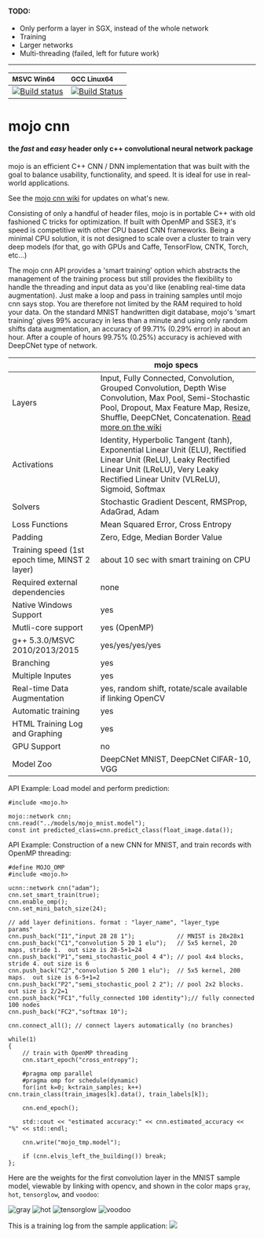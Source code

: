 #### TODO:
* Only perform a layer in SGX, instead of the whole network
* Training
* Larger networks
* Multi-threading (failed, left for future work)

-----
|<sub>MSVC Win64</sub>|<sub>GCC Linux64</sub>|
|:---|:---|
|[![Build status](https://ci.appveyor.com/api/projects/status/github/gnawice/mojo-cnn?svg=true)](https://ci.appveyor.com/api/projects/status/github/gnawice/mojo-cnn?svg=true)|[![Build Status](https://travis-ci.org/gnawice/mojo-cnn.svg?branch=master)](https://travis-ci.org/gnawice/mojo-cnn)|


# mojo cnn 
#### the *fast* and *easy* header only c++ convolutional neural network package 

mojo is an efficient C++ CNN / DNN implementation that was built with the goal to balance usability, functionality, and speed. It is ideal for use in real-world applications.  

See the [mojo cnn wiki](https://github.com/gnawice/mojo-cnn/wiki) for updates on what's new.

Consisting of only a handful of header files, mojo is in portable C++ with old fashioned C tricks for optimization. If built with OpenMP and SSE3, it's speed is competitive with other CPU based CNN frameworks. Being a minimal CPU solution, it is not designed to scale over a cluster to train very deep models (for that, go with GPUs and Caffe, TensorFlow, CNTK, Torch, etc…)

The mojo cnn API provides a 'smart training' option which abstracts the management of the training process but still provides the flexibility to handle the threading and input data as you'd like (enabling real-time data augmentation). Just make a loop and pass in training samples until mojo cnn says stop. You are therefore not limited by the RAM required to hold your data. On the standard MNIST handwritten digit database, mojo's 'smart training' gives 99% accuracy in less than a minute and using only random shifts data augmentation, an accuracy of 99.71% (0.29% error) in about an hour. After a couple of hours 99.75% (0.25%) accuracy is achieved with DeepCNet type of network.  


|                   | mojo specs  | 
| ---------------------------- |--- | 
| Layers | Input, Fully Connected, Convolution, Grouped Convolution, Depth Wise Convolution, Max Pool, Semi-Stochastic Pool, Dropout, Max Feature Map, Resize, Shuffle, DeepCNet, Concatenation. [Read more on the wiki](https://github.com/gnawice/mojo-cnn/wiki/Layers) |
| Activations | Identity, Hyperbolic Tangent (tanh), Exponential Linear Unit (ELU), Rectified Linear Unit (ReLU), Leaky Rectified Linear Unit (LReLU), Very Leaky Rectified Linear Unitv (VLReLU), Sigmoid, Softmax |
| Solvers | Stochastic Gradient Descent, RMSProp, AdaGrad, Adam |
| Loss Functions | Mean Squared Error, Cross Entropy |
| Padding | Zero, Edge, Median Border Value |
| Training speed (1st epoch time, MINST 2 layer) | about 10 sec with smart training on CPU | 
| Required external dependencies | none | 
| Native Windows Support | yes | 
| Mutli-core support | yes (OpenMP) | 
| g++ 5.3.0/MSVC 2010/2013/2015 | yes/yes/yes/yes | 
| Branching  | yes |
| Multiple Inputes | yes |
| Real-time Data Augmentation | yes, random shift, rotate/scale available if linking OpenCV | 
| Automatic training | yes | 
| HTML Training Log and Graphing | yes |
| GPU Support | no | 
| Model Zoo | DeepCNet MNIST, DeepCNet CIFAR-10, VGG | 

API Example:
Load model and perform prediction:
```
#include <mojo.h>

mojo::network cnn; 
cnn.read("../models/mojo_mnist.model");
const int predicted_class=cnn.predict_class(float_image.data());

```

API Example: Construction of a new CNN for MNIST, and train records with OpenMP threading:  
```
#define MOJO_OMP
#include <mojo.h>

ucnn::network cnn("adam");
cnn.set_smart_train(true);
cnn.enable_omp();
cnn.set_mini_batch_size(24);
	
// add layer definitions. format : "layer_name", "layer_type    params"
cnn.push_back("I1","input 28 28 1");            // MNIST is 28x28x1
cnn.push_back("C1","convolution 5 20 1 elu");   // 5x5 kernel, 20 maps, stride 1.  out size is 28-5+1=24
cnn.push_back("P1","semi_stochastic_pool 4 4"); // pool 4x4 blocks, stride 4. out size is 6
cnn.push_back("C2","convolution 5 200 1 elu");  // 5x5 kernel, 200 maps.  out size is 6-5+1=2
cnn.push_back("P2","semi_stochastic_pool 2 2"); // pool 2x2 blocks. out size is 2/2=1 
cnn.push_back("FC1","fully_connected 100 identity");// fully connected 100 nodes 
cnn.push_back("FC2","softmax 10"); 
 
cnn.connect_all(); // connect layers automatically (no branches)

while(1)
{
	// train with OpenMP threading
	cnn.start_epoch("cross_entropy");
	
	#pragma omp parallel
	#pragma omp for schedule(dynamic)
	for(int k=0; k<train_samples; k++) cnn.train_class(train_images[k].data(), train_labels[k]);
	
	cnn.end_epoch();
	
	std::cout << "estimated accuracy:" << cnn.estimated_accuracy << "%" << std::endl;
	
	cnn.write("mojo_tmp.model");
	
	if (cnn.elvis_left_the_building()) break;
};

```

Here are the weights for the first convolution layer in the MNIST sample model, viewable by linking with opencv, and shown in the color maps ```gray```, ```hot```, ```tensorglow```, and ```voodoo```:

  ![gray](https://github.com/gnawice/mojo-cnn/wiki/images/mnist_w0_gray.png)
  ![hot](https://github.com/gnawice/mojo-cnn/wiki/images/mnist_w0_hot.png)
  ![tensorglow](https://github.com/gnawice/mojo-cnn/wiki/images/mnist_w0_tensorglow.png)
  ![voodoo](https://github.com/gnawice/mojo-cnn/wiki/images/mnist_w0_voodoo.png)


This is a training log from the sample application:
![](https://github.com/gnawice/mojo-cnn/wiki/images/cifar_log.png)


